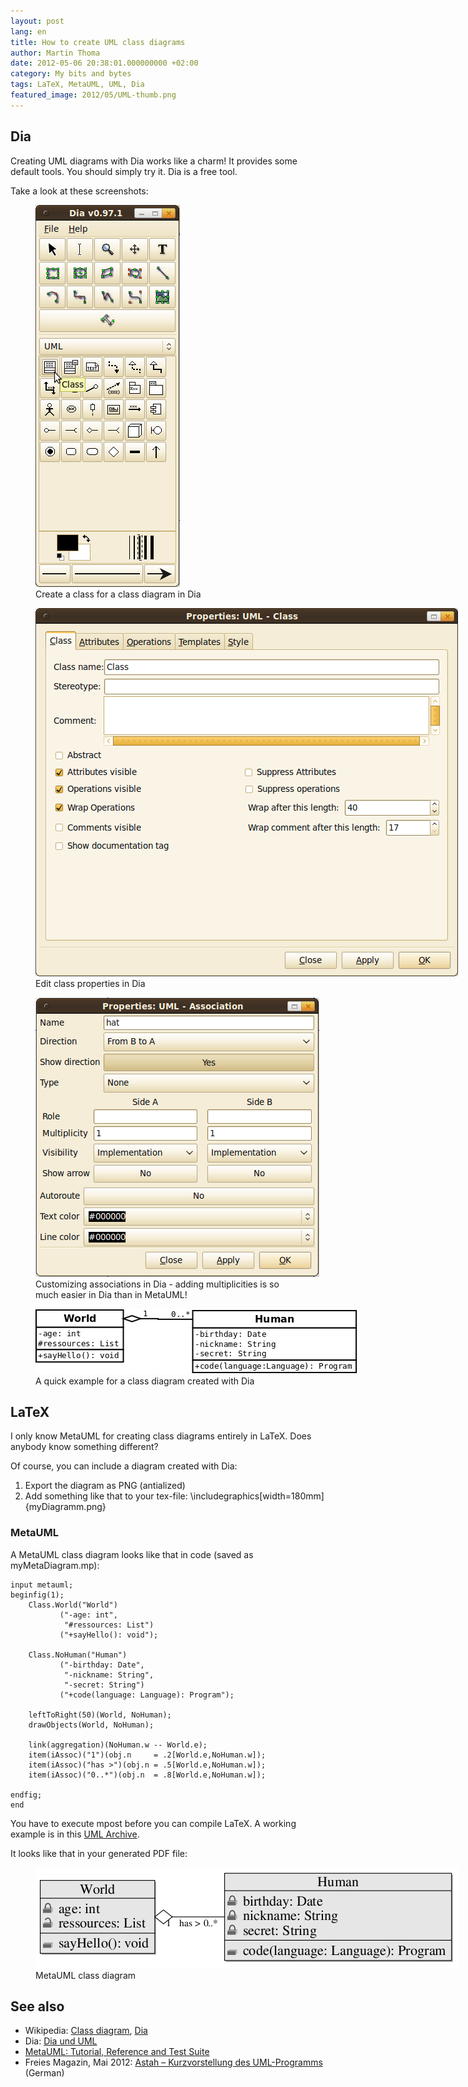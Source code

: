 ```yaml
---
layout: post
lang: en
title: How to create UML class diagrams
author: Martin Thoma
date: 2012-05-06 20:38:01.000000000 +02:00
category: My bits and bytes
tags: LaTeX, MetaUML, UML, Dia
featured_image: 2012/05/UML-thumb.png
---
```

<h2>Dia</h2>
Creating UML diagrams with Dia works like a charm! It provides some default tools. You should simply try it. Dia is a free tool.

Take a look at these screenshots:
<figure class="aligncenter">
            <a href="../images/2012/05/dia-create-class.png"><img src="../images/2012/05/dia-create-class.png" alt="Create a class for a class diagram in Dia" style="max-width:231px;max-height:611px" class="size-full wp-image-24211"/></a>
            <figcaption class="text-center">Create a class for a class diagram in Dia</figcaption>
        </figure>

<figure class="aligncenter">
            <a href="../images/2012/05/dia-class-properties.png"><img src="../images/2012/05/dia-class-properties.png" alt="Edit class properties in Dia" style="max-width:676px;max-height:589px" class="size-full wp-image-24221"/></a>
            <figcaption class="text-center">Edit class properties in Dia</figcaption>
        </figure>

<figure class="aligncenter">
            <a href="../images/2012/05/dia-association.png"><img src="../images/2012/05/dia-association.png" alt="Customizing associations in Dia" style="max-width:454px;max-height:447px" class="size-full wp-image-24231"/></a>
            <figcaption class="text-center">Customizing associations in Dia - adding multiplicities is so much easier in Dia than in MetaUML!</figcaption>
        </figure>

<figure class="aligncenter">
            <a href="../images/2012/05/Dia-ClassDiagram.png"><img src="../images/2012/05/Dia-ClassDiagram.png" alt="A quick example for a class diagram created with Dia" style="max-width:519px;max-height:104px" class="size-full wp-image-24251"/></a>
            <figcaption class="text-center">A quick example for a class diagram created with Dia</figcaption>
        </figure>

<h2>LaTeX</h2>
I only know MetaUML for creating class diagrams entirely in LaTeX. Does anybody know something different?

Of course, you can include a diagram created with Dia:
<ol>
  <li>Export the diagram as PNG (antialized)</li>
  <li>Add something like that to your tex-file: \includegraphics[width=180mm]{myDiagramm.png}</li>
</ol>


<h3>MetaUML</h3>
A MetaUML class diagram looks like that in code (saved as myMetaDiagram.mp):

```text
input metauml;
beginfig(1);
	Class.World("World")
		   ("-age: int",
			"#ressources: List")
		   ("+sayHello(): void");

	Class.NoHuman("Human")
		   ("-birthday: Date",
			"-nickname: String",
			"-secret: String")
		   ("+code(language: Language): Program");

	leftToRight(50)(World, NoHuman);
	drawObjects(World, NoHuman);

	link(aggregation)(NoHuman.w -- World.e);
	item(iAssoc)("1")(obj.n     = .2[World.e,NoHuman.w]);
	item(iAssoc)("has >")(obj.n = .5[World.e,NoHuman.w]);
	item(iAssoc)("0..*")(obj.n  = .8[World.e,NoHuman.w]);

endfig;
end
```

You have to execute mpost before you can compile LaTeX. A working example is in this <a href='../images/2012/05/UML.zip'>UML Archive</a>.

It looks like that in your generated PDF file:
<figure class="aligncenter">
            <a href="../images/2012/05/MetaUML-class-diagram.png"><img src="../images/2012/05/MetaUML-class-diagram.png" alt="MetaUML class diagram" style="max-width:676px;max-height:161px" class="size-full wp-image-24271"/></a>
            <figcaption class="text-center">MetaUML class diagram</figcaption>
        </figure>

<h2>See also</h2>
<ul>
  <li>Wikipedia: <a href="http://en.wikipedia.org/wiki/Class_diagram">Class diagram</a>, <a href="http://en.wikipedia.org/wiki/Dia_(software)">Dia</a></li>
  <li>Dia:  <a href="http://www.wspiegel.de/infogk12/oops/dia_einf.html#py16_2">Dia und UML</a></li>
  <li><a href="http://ftp.fernuni-hagen.de/ftp-dir/pub/mirrors/www.ctan.org/graphics/metapost/contrib/macros/metauml/doc/metauml_manual_0.2.5.pdf">MetaUML: Tutorial, Reference and Test Suite</a></li>
  <li>Freies Magazin, Mai 2012: <a href="http://www.freiesmagazin.de/freiesMagazin-2012-05">Astah &ndash; Kurzvorstellung des UML-Programms</a> (German)</li>
</ul>
